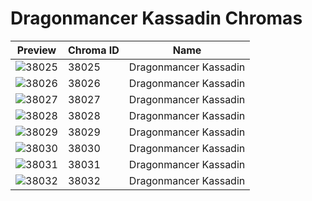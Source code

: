 # Dragonmancer Kassadin Chromas

| Preview | Chroma ID | Name |
|---------|-----------|------|
| ![38025](https://raw.communitydragon.org/latest/plugins/rcp-be-lol-game-data/global/default/v1/champion-chroma-images/38/38025.png) | 38025 | Dragonmancer Kassadin |
| ![38026](https://raw.communitydragon.org/latest/plugins/rcp-be-lol-game-data/global/default/v1/champion-chroma-images/38/38026.png) | 38026 | Dragonmancer Kassadin |
| ![38027](https://raw.communitydragon.org/latest/plugins/rcp-be-lol-game-data/global/default/v1/champion-chroma-images/38/38027.png) | 38027 | Dragonmancer Kassadin |
| ![38028](https://raw.communitydragon.org/latest/plugins/rcp-be-lol-game-data/global/default/v1/champion-chroma-images/38/38028.png) | 38028 | Dragonmancer Kassadin |
| ![38029](https://raw.communitydragon.org/latest/plugins/rcp-be-lol-game-data/global/default/v1/champion-chroma-images/38/38029.png) | 38029 | Dragonmancer Kassadin |
| ![38030](https://raw.communitydragon.org/latest/plugins/rcp-be-lol-game-data/global/default/v1/champion-chroma-images/38/38030.png) | 38030 | Dragonmancer Kassadin |
| ![38031](https://raw.communitydragon.org/latest/plugins/rcp-be-lol-game-data/global/default/v1/champion-chroma-images/38/38031.png) | 38031 | Dragonmancer Kassadin |
| ![38032](https://raw.communitydragon.org/latest/plugins/rcp-be-lol-game-data/global/default/v1/champion-chroma-images/38/38032.png) | 38032 | Dragonmancer Kassadin |